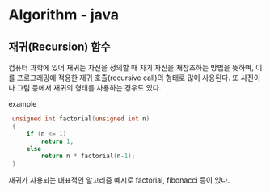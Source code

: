 # Algorithm - java

## 재귀(Recursion) 함수
컴퓨터 과학에 있어 재귀는 자신을 정의할 때 자기 자신을 재참조하는 방법을 뜻하며, 이를 프로그래밍에 적용한 재귀 호출(recursive call)의 형태로 많이 사용된다. 또 사진이나 그림 등에서 재귀의 형태를 사용하는 경우도 있다.

example
```c
 unsigned int factorial(unsigned int n)
 {
     if (n <= 1)
         return 1;
     else
         return n * factorial(n-1);
 }
```

재귀가 사용되는 대표적인 알고리즘 예시로 factorial, fibonacci 등이 있다.
